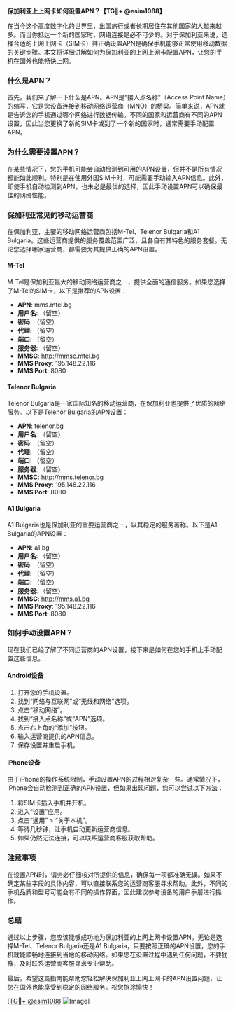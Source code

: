 **保加利亚上上网卡如何设置APN？【TG💪+ @esim1088】**

在当今这个高度数字化的世界里，出国旅行或者长期居住在其他国家的人越来越多。而当你抵达一个新的国家时，网络连接是必不可少的。对于保加利亚来说，选择合适的上网上网卡（SIM卡）并正确设置APN是确保手机能够正常使用移动数据的关键步骤。本文将详细讲解如何为保加利亚的上网上网卡配置APN，让您的手机在国外也能畅快上网。

### 什么是APN？

首先，我们来了解一下什么是APN。APN是“接入点名称”（Access Point Name）的缩写，它是您设备连接到移动网络运营商（MNO）的桥梁。简单来说，APN就是告诉您的手机通过哪个网络进行数据传输。不同的国家和运营商有不同的APN设置，因此当您更换了新的SIM卡或到了一个新的国家时，通常需要手动配置APN。

### 为什么需要设置APN？

在某些情况下，您的手机可能会自动检测到可用的APN设置，但并不是所有情况都能如此顺利。特别是在使用外国SIM卡时，可能需要手动输入APN信息。此外，即使手机自动检测到APN，也未必是最优的选择，因此手动设置APN可以确保最佳的网络性能。

### 保加利亚常见的移动运营商

在保加利亚，主要的移动网络运营商包括M-Tel、Telenor Bulgaria和A1 Bulgaria。这些运营商提供的服务覆盖范围广泛，且各自有其特色的服务套餐。无论您选择哪家运营商，都需要为其提供正确的APN设置。

#### M-Tel

M-Tel是保加利亚最大的移动网络运营商之一，提供全面的通信服务。如果您选择了M-Tel的SIM卡，以下是推荐的APN设置：

- **APN**: mms.mtel.bg  
- **用户名**: （留空）  
- **密码**: （留空）  
- **代理**: （留空）  
- **端口**: （留空）  
- **服务器**: （留空）  
- **MMSC**: http://mmsc.mtel.bg  
- **MMS Proxy**: 195.148.22.116  
- **MMS Port**: 8080  

#### Telenor Bulgaria

Telenor Bulgaria是一家国际知名的移动运营商，在保加利亚也提供了优质的网络服务。以下是Telenor Bulgaria的APN设置：

- **APN**: telenor.bg  
- **用户名**: （留空）  
- **密码**: （留空）  
- **代理**: （留空）  
- **端口**: （留空）  
- **服务器**: （留空）  
- **MMSC**: http://mms.telenor.bg  
- **MMS Proxy**: 195.148.22.116  
- **MMS Port**: 8080  

#### A1 Bulgaria

A1 Bulgaria也是保加利亚的重要运营商之一，以其稳定的服务著称。以下是A1 Bulgaria的APN设置：

- **APN**: a1.bg  
- **用户名**: （留空）  
- **密码**: （留空）  
- **代理**: （留空）  
- **端口**: （留空）  
- **服务器**: （留空）  
- **MMSC**: http://mms.a1.bg  
- **MMS Proxy**: 195.148.22.116  
- **MMS Port**: 8080  

### 如何手动设置APN？

现在我们已经了解了不同运营商的APN设置，接下来是如何在您的手机上手动配置这些信息。

#### Android设备

1. 打开您的手机设置。
2. 找到“网络与互联网”或“无线和网络”选项。
3. 点击“移动网络”。
4. 找到“接入点名称”或“APN”选项。
5. 点击右上角的“添加”按钮。
6. 输入运营商提供的APN信息。
7. 保存设置并重启手机。

#### iPhone设备

由于iPhone的操作系统限制，手动设置APN的过程相对复杂一些。通常情况下，iPhone会自动检测到正确的APN设置，但如果出现问题，您可以尝试以下方法：

1. 将SIM卡插入手机并开机。
2. 进入“设置”应用。
3. 点击“通用” > “关于本机”。
4. 等待几秒钟，让手机自动更新运营商信息。
5. 如果仍然无法连接，可以联系运营商客服获取帮助。

### 注意事项

在设置APN时，请务必仔细核对所提供的信息，确保每一项都准确无误。如果不确定某些字段的具体内容，可以直接联系您的运营商客服寻求帮助。此外，不同的手机品牌和型号可能会有不同的操作界面，因此建议参考设备的用户手册进行操作。

### 总结

通过以上步骤，您应该能够成功地为保加利亚的上网上网卡设置APN。无论是选择M-Tel、Telenor Bulgaria还是A1 Bulgaria，只要按照正确的APN设置，您的手机就能顺畅地连接到当地的移动网络。如果您在设置过程中遇到任何问题，不要犹豫，及时联系运营商客服寻求专业帮助。

最后，希望这篇指南能帮助您轻松解决保加利亚上网上网卡的APN设置问题，让您在国外也能享受到稳定的网络服务。祝您旅途愉快！

[[TG💪+ @esim1088](https://t.me/s/esim1088) ![Image](https://i.postimg.cc/4NQfJmqS/Snipaste-2025-05-13-00-14-12.png)]